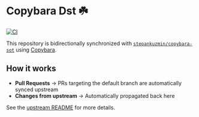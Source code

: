 # Copybara Dst ☘️

[![CI](https://github.com/stepankuzmin/copybara-dst/actions/workflows/ci.yml/badge.svg)](https://github.com/stepankuzmin/copybara-dst/actions/workflows/ci.yml)

This repository is bidirectionally synchronized with [`stepankuzmin/copybara-sot`](https://github.com/stepankuzmin/copybara-sot) using [Copybara](https://github.com/google/copybara/).

## How it works

- **Pull Requests** → PRs targeting the default branch are automatically synced upstream
- **Changes from upstream** → Automatically propagated back here

See the [upstream README](https://github.com/stepankuzmin/copybara-sot/tree/main?tab=readme-ov-file) for more details.

